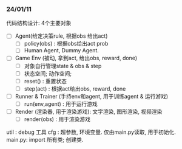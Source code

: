 ### 24/01/11
代码结构设计: 4个主要对象
- [ ] Agent(给定决策rule, 根据obs 给出act)
  - [ ] policy(obs) : 根据obs给出act prob
  - [ ] Human Agent, Dummy Agent. 
- [ ] Game Env (被动, 拿到act, 给出obs, reward, done)  
  - [ ] 对象自行管理state & obs & step
  - [ ] 状态空间; 动作空间; 
  - [ ] reset() : 重置状态
  - [ ] step(act) : 根据act给出obs, reward, done
- [ ] Runner & Trainer (手持env和agent, 用于训练agent & 运行游戏)
  - [ ] run(env,agent) : 用于运行游戏
- [ ] Render (渲染器, 用于渲染游戏): 文字渲染, 图形渲染, 视频渲染
  - [ ] render(obs) : 用于渲染游戏

util : debug 工具
cfg  : 超参数, 环境变量. 仅由main.py读取, 用于初始化.
main.py: import 所有类; 创建类.


